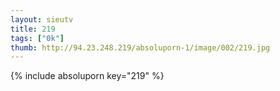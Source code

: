 ```yaml
--- 
layout: sieutv
title: 219
tags: ["0k"]
thumb: http://94.23.248.219/absoluporn-1/image/002/219.jpg
---
```

{% include absoluporn key="219" %} 
